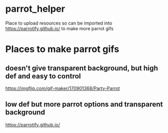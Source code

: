 # parrot_helper
Place to upload resources so can be imported into https://parrotify.github.io/ to make more parrot gifs

# Places to make parrot gifs

## doesn't give transparent background, but high def and easy to control
https://imgflip.com/gif-maker/170901368/Party-Parrot

## low def but more parrot options and transparent background
https://parrotify.github.io/
